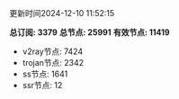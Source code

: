 更新时间2024-12-10 11:52:15

**总订阅: 3379**
**总节点: 25991**
**有效节点: 11419**
- v2ray节点: 7424
- trojan节点: 2342
- ss节点: 1641
- ssr节点: 12
